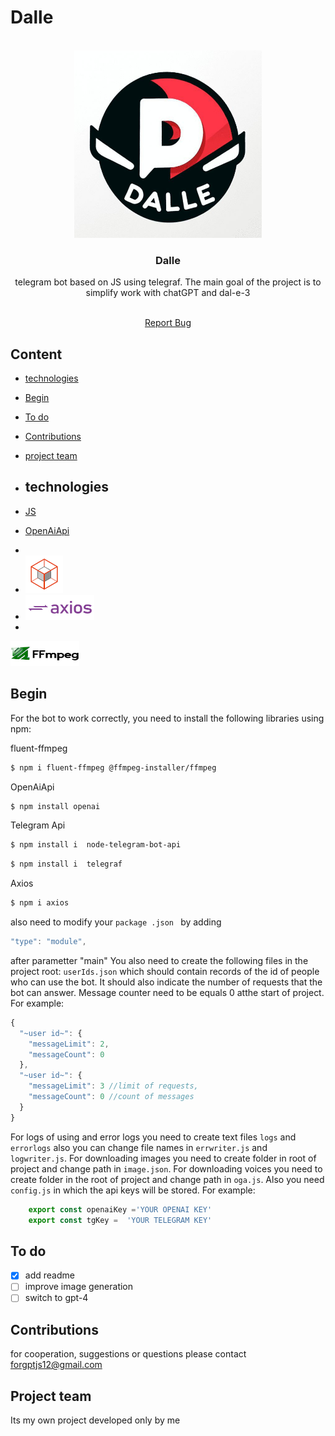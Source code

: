  # Dalle
 
 <!-- PROJECT LOGO -->
<br />
<div align="center">
  <a href="https://github.com/nothing126/openaihub/blob/master/img/dalle.jpg">
    <img src="https://github.com/nothing126/openaihub/blob/master/img/dalle.jpg" alt="Logo" width="300" height="300">
  </a>

  <h3 align="center">Dalle</h3>
  telegram bot based on JS using telegraf. The main goal of the project is to simplify work with chatGPT and dal-e-3 
  <p align="center">
    <br />
    <a href="https://t.me/Nonthing1571">Report Bug</a>
    
  </p>
</div>

## Content
- [technologies](#technologies)
- [Begin](#begin)
- [To do](#to-do)
- [Contributions](#contributions)
- [project team](#project-team )

- ## technologies
- [JS](https://www.javascript.com/)
- [OpenAiApi](https://openai.com/blog/openai-api)
- 
- <div align="flex-start">
  <a href="https://github.com/telegraf/telegraf">
    <img src="https://github.com/nothing126/openaihub/blob/master/img/telegraf1.png" alt="axios bage" width="60" height="60">
  </a>
  
- <div align="flex-start">
  <a href="https://github.com/axios/axios">
    <img src="https://github.com/nothing126/openaihub/blob/master/img/axios.png" alt="axios bage" width="110" height="40">
  </a>
  
-  <div align="flex-start">
  <a href="https://github.com/fluent-ffmpeg/node-fluent-ffmpeg">
    <img src="https://github.com/nothing126/openaihub/blob/master/img/ffmpeg.jpg" alt="axios bage" width="110" height="40">
  </a>

 ## Begin
 For the bot to work correctly, you need to install the following libraries using npm:
 
 fluent-ffmpeg
 ```sh
 $ npm i fluent-ffmpeg @ffmpeg-installer/ffmpeg
```

OpenAiApi 
```sh
$ npm install openai
```

Telegram Api
```sh
$ npm install i  node-telegram-bot-api
```
```sh
$ npm install i  telegraf
 ```

Axios
```sh
$ npm i axios
```
also need to modify your ```package .json ``` by adding
```javascript
"type": "module",
```
after parametter "main"
You also need to create the following files in the project root:
```userIds.json```
which should contain records of the id of people who can use the bot. It should also indicate the number of requests that the bot can answer. Message counter need to be equals 0 atthe start of project. For example:
```javascript
{
  "~user id~": {
    "messageLimit": 2,
    "messageCount": 0
  },
  "~user id~": {
    "messageLimit": 3 //limit of requests,
    "messageCount": 0 //count of messages
  }
}
```
For logs of using and error logs you need to create text files ```logs``` and ```errorlogs``` also you can change file names in ```errwriter.js``` and ```logwriter.js```.
For downloading images you need to create folder in root of project and change path in ```image.json```.
For downloading voices you need to create folder in the root of project and change path in ```oga.js```.
Also you need ```config.js```  in which the api keys will be stored. For example:
```javascript
    export const openaiKey ='YOUR OPENAI KEY'
    export const tgKey =  'YOUR TELEGRAM KEY'
```
## To do
- [x] add readme
- [ ] improve image generation
- [ ] switch to gpt-4

## Contributions      
for cooperation, suggestions or questions please contact forgptjs12@gmail.com

## Project team
Its my own project developed only by me

